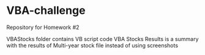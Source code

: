 # VBA-challenge
Repository for Homework #2

VBAStocks folder contains VB script code
VBA Stocks Results is a summary with the results of Multi-year stock file instead of using screenshots
